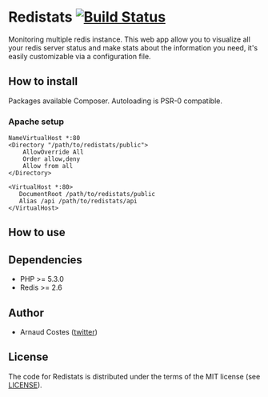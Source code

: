 # Redistats [![Build Status](https://travis-ci.org/acostes/redistats.png?branch=master)](https://travis-ci.org/acostes/redistats) #

Monitoring multiple redis instance. This web app allow you to visualize all your redis server status and make stats about the information you need, it's easily customizable via a configuration file. 

## How to install ##

Packages available Composer. Autoloading is PSR-0 compatible.
### Apache setup
```
NameVirtualHost *:80
<Directory "/path/to/redistats/public">
    AllowOverride All
    Order allow,deny
    Allow from all
</Directory>

<VirtualHost *:80>
   DocumentRoot /path/to/redistats/public
   Alias /api /path/to/redistats/api
</VirtualHost>
```

## How to use ##

## Dependencies ##
- PHP >= 5.3.0
- Redis >= 2.6

## Author ##

- Arnaud Costes ([twitter](http://twitter.com/acostes))

## License ##

The code for Redistats is distributed under the terms of the MIT license (see [LICENSE](LICENSE)).
